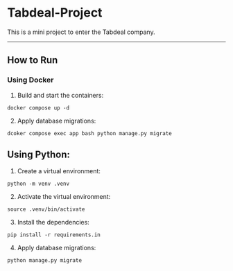 # Tabdeal-Project
This is a mini project to enter the Tabdeal company.

---

## How to Run

### Using Docker

1. Build and start the containers:
```
docker compose up -d
```

2. Apply database migrations:
```
dcoker compose exec app bash python manage.py migrate
```


## Using Python:
1. Create a virtual environment:
```
python -m venv .venv
```

2. Activate the virtual environment:
```
source .venv/bin/activate
```

3. Install the dependencies:
```
pip install -r requirements.in
```

4. Apply database migrations:
```
python manage.py migrate
```

